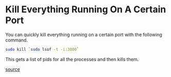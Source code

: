 # Kill Everything Running On A Certain Port

You can quickly kill everything running on a certain port with the following
command.

```bash
sudo kill `sudo lsof -t -i:3000`
```
This gets a list of pids for all the processes and then kills them.

[source](http://stackoverflow.com/questions/9346211/how-to-kill-a-process-on-a-port-on-ubuntu)
